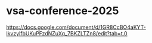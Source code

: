 # vsa-conference-2025

https://docs.google.com/document/d/1GR8CcBO4aKYT-lkvzylfbUKuPFzdNZuXq_7BKZLTZn8/edit?tab=t.0
